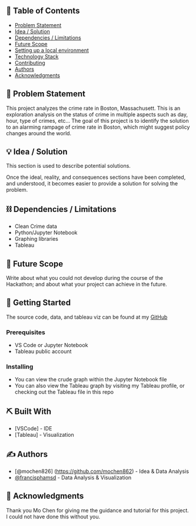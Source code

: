 ## 📝 Table of Contents

- [Problem Statement](#problem_statement)
- [Idea / Solution](#idea)
- [Dependencies / Limitations](#limitations)
- [Future Scope](#future_scope)
- [Setting up a local environment](#getting_started)
- [Technology Stack](#tech_stack)
- [Contributing](../CONTRIBUTING.md)
- [Authors](#authors)
- [Acknowledgments](#acknowledgments)

## 🧐 Problem Statement <a name = "problem_statement"></a>

This project analyzes the crime rate in Boston, Massachusett. This is an exploration analysis on the status of crime in multiple aspects such as day, hour, type of crimes, etc... The goal of this project is to identify the solution to an alarming rampage of crime rate in Boston, which might suggest policy changes around the world.

## 💡 Idea / Solution <a name = "idea"></a>

This section is used to describe potential solutions.

Once the ideal, reality, and consequences sections have been
completed, and understood, it becomes easier to provide a solution for solving the problem.

## ⛓️ Dependencies / Limitations <a name = "limitations"></a>

- Clean Crime data
- Python/Jupyter Notebook
- Graphing libraries
- Tableau

## 🚀 Future Scope <a name = "future_scope"></a>

Write about what you could not develop during the course of the Hackathon; and about what your project can achieve
in the future.

## 🏁 Getting Started <a name = "getting_started"></a>

The source code, data, and tableau viz can be found at my [GitHub](https://github.com/francisphamsd/CrimeDataExploration.git)

### Prerequisites

- VS Code or Jupyter Notebook
- Tableau public account

### Installing

- You can view the crude graph within the Jupyter Notebook file
- You can also view the Tableau graph by visiting my Tableau profile, or checking out the Tableau file in this repo

## ⛏️ Built With <a name = "tech_stack"></a>

- [VSCode] - IDE
- [Tableau] - Visualization

## ✍️ Authors <a name = "authors"></a>

- [@mochen826] (https://github.com/mochen862) - Idea & Data Analysis
- [@francisphamsd](https://github.com/francisphamsd) - Data Analysis & Visualization

## 🎉 Acknowledgments <a name = "acknowledgments"></a>

Thank you Mo Chen for giving me the guidance and tutorial for this project. I could not have done this without you.
